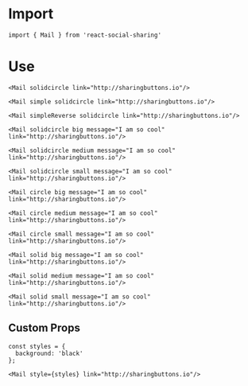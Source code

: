 # Import

```
import { Mail } from 'react-social-sharing'
```

# Use

```react
<Mail solidcircle link="http://sharingbuttons.io"/>
```

```react
<Mail simple solidcircle link="http://sharingbuttons.io"/>
```

```react
<Mail simpleReverse solidcircle link="http://sharingbuttons.io"/>
```

```react
<Mail solidcircle big message="I am so cool" link="http://sharingbuttons.io"/>
```

```react
<Mail solidcircle medium message="I am so cool" link="http://sharingbuttons.io"/>
```

```react
<Mail solidcircle small message="I am so cool" link="http://sharingbuttons.io"/>
```

```react
<Mail circle big message="I am so cool" link="http://sharingbuttons.io"/>
```

```react
<Mail circle medium message="I am so cool" link="http://sharingbuttons.io"/>
```

```react
<Mail circle small message="I am so cool" link="http://sharingbuttons.io"/>
```

```react
<Mail solid big message="I am so cool" link="http://sharingbuttons.io"/>
```

```react
<Mail solid medium message="I am so cool" link="http://sharingbuttons.io"/>
```

```react
<Mail solid small message="I am so cool" link="http://sharingbuttons.io"/>
```

## Custom Props

```react
const styles = {
  background: 'black'
};

<Mail style={styles} link="http://sharingbuttons.io"/>
```
